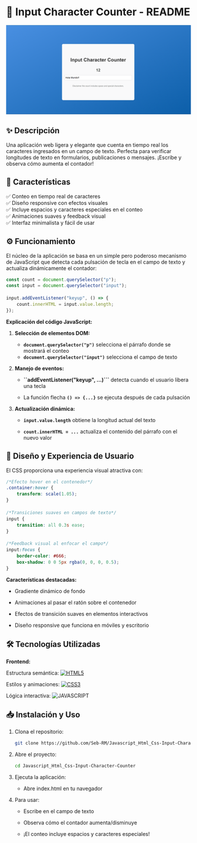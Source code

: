 # 🧮 Input Character Counter - README

![Captura Contador de Caracteres](./images/Captura-Contador.PNG)

## ✨ Descripción

Una aplicación web ligera y elegante que cuenta en tiempo real los caracteres ingresados en un campo de texto. Perfecta para verificar longitudes de texto en formularios, publicaciones o mensajes. ¡Escribe y observa cómo aumenta el contador!

## 🚀 Características

✅ Conteo en tiempo real de caracteres  
✅ Diseño responsive con efectos visuales  
✅ Incluye espacios y caracteres especiales en el conteo  
✅ Animaciones suaves y feedback visual  
✅ Interfaz minimalista y fácil de usar  

## ⚙️ Funcionamiento

El núcleo de la aplicación se basa en un simple pero poderoso mecanismo de JavaScript que detecta cada pulsación de tecla en el campo de texto y actualiza dinámicamente el contador:

```javascript
const count = document.querySelector("p");
const input = document.querySelector("input");

input.addEventListener("keyup", () => {
    count.innerHTML = input.value.length;
});
```

**Explicación del código JavaScript:**

1. **Selección de elementos DOM:**

    - **``document.querySelector("p")``** selecciona el párrafo donde se mostrará el conteo
    - **``document.querySelector("input")``** selecciona el campo de texto

2. **Manejo de eventos:**

    - **``addEventListener("keyup", ...)```** detecta cuando el usuario libera una tecla

    - La función flecha **``() => {...}``** se ejecuta después de cada pulsación

3. **Actualización dinámica:**

    - **``input.value.length``** obtiene la longitud actual del texto

    - **``count.innerHTML = ...``** actualiza el contenido del párrafo con el nuevo valor

## 🎨 Diseño y Experiencia de Usuario

El CSS proporciona una experiencia visual atractiva con:

```css
/*Efecto hover en el contenedor*/
.container:hover {
    transform: scale(1.05);
}

/*Transiciones suaves en campos de texto*/
input {
    transition: all 0.3s ease;
}

/*Feedback visual al enfocar el campo*/
input:focus {
    border-color: #666;
    box-shadow: 0 0 5px rgba(0, 0, 0, 0.5);
}
```

**Características destacadas:**

- Gradiente dinámico de fondo

- Animaciones al pasar el ratón sobre el contenedor

- Efectos de transición suaves en elementos interactivos

- Diseño responsive que funciona en móviles y escritorio

## 🛠 Tecnologías Utilizadas

**Frontend:**

Estructura semántica: [![HTML5](https://img.shields.io/badge/HTML5-E34F26?logo=html5&logoColor=white)](https://developer.mozilla.org/en-US/docs/Web/HTML)  

Estilos y animaciones: [![CSS3](https://img.shields.io/badge/CSS3-1572B6?logo=css3&logoColor=white)](https://developer.mozilla.org/en-US/docs/Web/CSS)

Lógica interactiva: ![JAVASCRIPT](https://img.shields.io/badge/JavaScript-F7DF1E?logo=javascript&logoColor=black)

## 📥 Instalación y Uso

1. Clona el repositorio:

    ```bash
    git clone https://github.com/Seb-RM/Javascript_Html_Css-Input-Character-Counter.git
    ```

2. Abre el proyecto:

    ```bash
    cd Javascript_Html_Css-Input-Character-Counter
    ```

3. Ejecuta la aplicación:

    - Abre index.html en tu navegador

4. Para usar:

    - Escribe en el campo de texto

    - Observa cómo el contador aumenta/disminuye

    - ¡El conteo incluye espacios y caracteres especiales!
